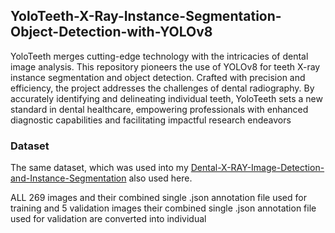 ## YoloTeeth-X-Ray-Instance-Segmentation-Object-Detection-with-YOLOv8
YoloTeeth merges cutting-edge technology with the intricacies of dental image analysis. This repository pioneers the use of YOLOv8 for teeth X-ray instance segmentation and object detection. Crafted with precision and efficiency, the project addresses the challenges of dental radiography. By accurately identifying and delineating individual teeth, YoloTeeth sets a new standard in dental healthcare, empowering professionals with enhanced diagnostic capabilities and facilitating impactful research endeavors

### Dataset
The same dataset, which was used into my [Dental-X-RAY-Image-Detection-and-Instance-Segmentation](https://github.com/arpsn123/Dental-X-RAY-Image-Detection-and-Instance-Segmentation.git) also used here.

ALL 269 images and their combined single .json annotation file used for training and 5 validation images their combined single .json annotation file used for validation are converted into individual 
